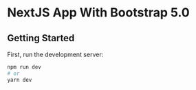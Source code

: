 # NextJS App With Bootstrap 5.0

## Getting Started

First, run the development server:

```bash
npm run dev
# or
yarn dev
```
